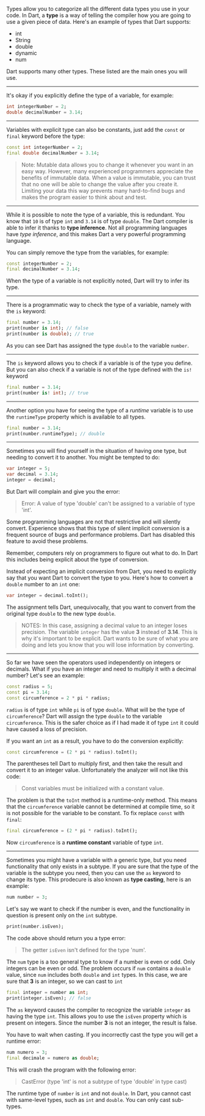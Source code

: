 Types allow you to categorize all the different data types you use in your code.
In Dart, a __type__ is a way of telling the compiler how you are going to use a given piece of data.
Here's an example of types that Dart supports:
- int
- String
- double
- dynamic
- num

Dart supports many other types. These listed are the main ones you will use.

---

It's okay if you explicitly define the type of a variable, for example:
```dart
int integerNumber = 2;
double decimalNumber = 3.14;
```

---

Variables with explicit type can also be constants, just add the `const` or `final` keyword before the type:
```dart
const int integerNumber = 2;
final double decimalNumber = 3.14;
```

> Note: Mutable data allows you to change it whenever you want in an easy way. However, many experienced programmers appreciate the benefits of immutable data. When a value is immutable, you can trust that no one will be able to change the value after you create it. Limiting your data this way prevents many hard-to-find bugs and makes the program easier to think about and test.

---

While it is possible to note the type of a variable, this is redundant. You know that `10` is of type `int` and `3.14` is of type `double`. The Dart compiler is able to infer it thanks to __type inference__. Not all programming languages have _type inference_, and this makes Dart a very powerful programming language.

You can simply remove the type from the variables, for example:
```dart
const integerNumber = 2;
final decimalNumber = 3.14;
```

When the type of a variable is not explicitly noted, Dart will try to infer its type.

---

There is a programmatic way to check the type of a variable, namely with the `is` keyword:
```dart
final number = 3.14;
print(number is int); // false
print(number is double); // true
```

As you can see Dart has assigned the type `double` to the variable `number`.

---

The `is` keyword allows you to check if a variable is of the type you define. But you can 
 also check if a variable is not of the type defined with the `is!` keyword
```dart
final number = 3.14;
print(number is! int); // true
```

---

Another option you have for seeing the type of a _runtime_ variable is to use the `runtimeType` property which is available to all types.
```dart
final number = 3.14;
print(number.runtimeType); // double
```

---

Sometimes you will find yourself in the situation of having one type, but needing to convert it to another. You might be tempted to do:

```dart
var integer = 5;
var decimal = 3.14;
integer = decimal;
```

But Dart will complain and give you the error:
> Error: A value of type 'double' can't be assigned to a variable of type 'int'.

Some programming languages are not that restrictive and will silently convert. Experience shows that this type of silent implicit conversion is a frequent source of bugs and performance problems. Dart has disabled this feature to avoid these problems.

Remember, computers rely on programmers to figure out what to do. In Dart this includes being explicit about the type of conversion.

Instead of expecting an implicit conversion from Dart, you need to explicitly say that you want Dart to convert the type to you. Here's how to convert a `double` number to an `int` one:
```dart
var integer = decimal.toInt();
```

The assignment tells Dart, unequivocally, that you want to convert from the original type `double` to the new type `double`.

> NOTES: In this case, assigning a decimal value to an integer loses precision. The variable `integer` has the value __3__ instead of __3.14__. This is why it's important to be explicit. Dart wants to be sure of what you are doing and lets you know that you will lose information by converting.

---

So far we have seen the operators used independently on integers or decimals. What if you have 
an integer and need to multiply it with a decimal number? Let's see an example:
```dart
const radius = 5;
const pi = 3.14;
const circumference = 2 * pi * radius;
```

`radius` is of type `int` while `pi` is of type `double`. What will be the type of `circumference`? Dart will assign the type `double` to the variable `circumference`. This is the safer choice as if I had made it of type `int` it could have caused a loss of precision.

If you want an `int` as a result, you have to do the conversion explicitly:
```dart
const circumference = (2 * pi * radius).toInt();
```

The parentheses tell Dart to multiply first, and then take the result and convert it to an integer value. Unfortunately the analyzer will not like this code:
 > Const variables must be initialized with a constant value.

The problem is that the `toInt` method is a runtime-only method. This means that the `circumference` variable cannot be determined at compile time, so it is not possible for the variable to be constant. To fix replace `const` with `final`:

```dart
final circumference = (2 * pi * radius).toInt();
```

Now `circumference` is a __runtime constant__ variable of type `int`.

---

Sometimes you might have a variable with a generic type, but you need functionality that only exists in a subtype. If you are sure that the type of the variable is the subtype you need, then you can use the `as` keyword to change its type. This prodecure is also known as __type casting__, here is an example:

```dart
num number = 3;
```

Let's say we want to check if the number is even, and the functionality in question is present only on the `int` subtype.
```dart
print(number.isEven);
```

The code above should return you a type error:
> The getter `isEven` isn't defined for the type 'num'.

The `num` type is a too general type to know if a number is even or odd. Only integers can be even or odd.
The problem occurs if `num` contains a `double` value, since `num` includes both `double` and `int` types. In this case, we are sure that __3__ is an integer, so we can cast to `int`

```dart
final integer = number as int;
print(integer.isEven); // false
```

The `as` keyword causes the compiler to recognize the variable `integer` as having the type `int`. This allows you to use the `isEven` property which is present on integers. Since the number __3__ is not an integer, the result is false.

You have to wait when casting. If you incorrectly cast the type you will get a runtime error:
```dart
num numero = 3;
final decimale = numero as double;
```

This will crash the program with the following error:
> CastError (type 'int' is not a subtype of type 'double' in type cast)

The runtime type of `number` is `int` and not `double`. In Dart, you cannot cast with same-level types, such as `int` and `double`. You can only cast sub-types.
